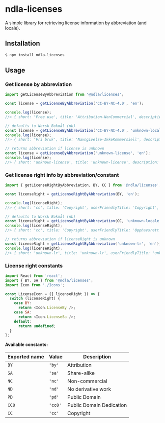 # ndla-licenses

A simple library for retrieving license information by abbreviation (and locale).

## Installation

```sh
$ npm install ndla-licenses
```

## Usage

### Get license by abbreviation

```js
import getLicenseByAbbreviation from '@ndla/licenses';

const license = getLicenseByAbbreviation('CC-BY-NC-4.0', 'en');

console.log(license);
//> { short: 'Free use', title: 'Attribution-NonCommercial', description: 'This license...', rights: ['by', 'sa'] }

// defaults to Norsk Bokmål (nb)
const license = getLicenseByAbbreviation('CC-BY-NC-4.0', 'unknown-locale');
console.log(license);
//> { short: 'Fri bruk', title: 'Navngivelse-IkkeKommersiell', description: 'Denne lisensen...', rights: ['by', 'sa'] }

// returns abbreviation if license is unknown
const license = getLicenseByAbbreviation('unknown-license', 'en');
console.log(license);
//> { short: 'unknown-license', title: 'unknown-license', description: 'unknown-license', rights: [] }
```

### Get license right info by abbreviation/constant

```js
import { getLicenseRightByAbbreviation, BY, CC } from '@ndla/licenses';

const licenseRight = getLicenseRightByAbbreviation(BY, 'en');

console.log(licenseRight);
//> { short: 'cc', title: 'Copyright', userFriendlyTitle: 'Copyright', description: 'Only the creator can derive...' }

// defaults to Norsk Bokmål (nb)
const licenseRight = getLicenseRightByAbbreviation(CC, 'unknown-locale');
console.log(licenseRight);
//> { short: 'cc', title: 'Copyright', userFriendlyTitle: 'Opphavsrett', description: 'Bare opphavspersonen kan bearbeide...' }

// returns abbreviation if licenseRight is unknown
const licenseRight = getLicenseRightByAbbreviation('unknown-lr', 'en');
console.log(licenseRight);
//> { short: 'unknown-lr', title: 'unknown-lr', userFriendlyTitle: 'unknown-lr', description: 'unknown-lr'}
```

### License right constants

```js
import React from 'react';
import { BY, SA } from '@ndla/licenses';
import Icon from './Icons';

const LicenseIcon = ({ licenseRight }) => {
  switch (licenseRight) {
    case BY:
      return <Icon.LicenseBy />;
    case SA:
      return <Icon.LicenseSa />;
    default:
      return undefined;
  }
};
```

**Available constants:**

| Exported name | Value   | Description              |
| ------------- | ------- | ------------------------ |
| `BY`          | `'by'`  | Attribution              |
| `SA`          | `'sa'`  | Share-alike              |
| `NC`          | `'nc'`  | Non-commercial           |
| `ND`          | `'nd'`  | No derivative work       |
| `PD`          | `'pd'`  | Public Domain            |
| `CC0`         | `'cc0'` | Public Domain Dedication |
| `CC`          | `'cc'`  | Copyright                |
